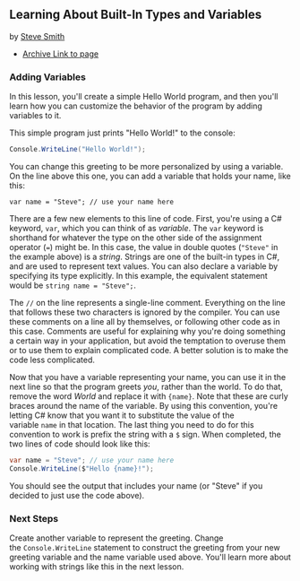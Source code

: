 ## Learning About Built-In Types and Variables



by [Steve Smith](https://web.archive.org/web/20170713190730/http://deviq.com/me/steve-smith)

+ [Archive Link to page ](https://web.archive.org/web/20170713190730/http://www.microsoft.com/net/tutorials/csharp/getting-started/types-variables)

### Adding Variables


In this lesson, you'll create a simple Hello World program, and then you'll learn how you can customize the behavior of the program by adding variables to it.

This simple program just prints "Hello World!" to the console:

```csharp
Console.WriteLine("Hello World!");
```
You can change this greeting to be more personalized by using a variable. On the line above this one, you can add a variable that holds your name, like this:
```
var name = "Steve"; // use your name here
```
There are a few new elements to this line of code. First, you're using a C# keyword, `var`, which you can think of as _variable_. The `var` keyword is shorthand for whatever the type on the other side of the assignment operator (`=`) might be. In this case, the value in double quotes (`"Steve"` in the example above) is a _string_. Strings are one of the built-in types in C#, and are used to represent text values. You can also declare a variable by specifying its type explicitly. In this example, the equivalent statement would be `string name = "Steve";`.

The `//` on the line represents a single-line comment. Everything on the line that follows these two characters is ignored by the compiler. You can use these comments on a line all by themselves, or following other code as in this case. Comments are useful for explaining why you're doing something a certain way in your application, but avoid the temptation to overuse them or to use them to explain complicated code. A better solution is to make the code less complicated.

Now that you have a variable representing your name, you can use it in the next line so that the program greets _you_, rather than the world. To do that, remove the word _World_ and replace it with `{name}`. Note that these are curly braces around the name of the variable. By using this convention, you're letting C# know that you want it to substitute the value of the variable `name` in that location. The last thing you need to do for this convention to work is prefix the string with a `$` sign. When completed, the two lines of code should look like this:

```csharp
var name = "Steve"; // use your name here
Console.WriteLine($"Hello {name}!");
```

You should see the output that includes your name (or "Steve" if you decided to just use the code above).

### Next Steps

Create another variable to represent the greeting. Change the `Console.WriteLine` statement to construct the greeting from your new greeting variable and the name variable used above. You'll learn more about working with strings like this in the next lesson.